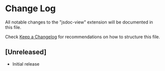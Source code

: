 # Change Log
All notable changes to the "jsdoc-view" extension will be documented in this file.

Check [Keep a Changelog](http://keepachangelog.com/) for recommendations on how to structure this file.

## [Unreleased]
- Initial release